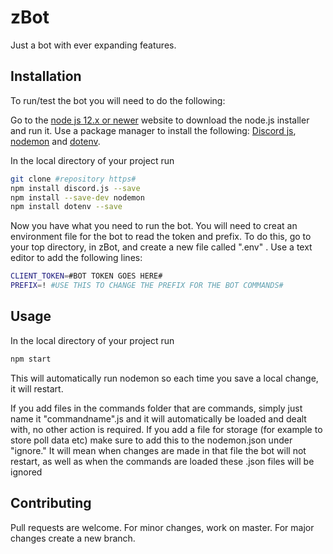 # zBot

Just a bot with ever expanding features.

## Installation

To run/test the bot you will need to do the following:

Go to the [node js 12.x or newer](https://nodejs.org/en/docs/) website to download the node.js installer and run it.
Use a package manager to install the following: [Discord js](https://discord.js.org/#/), [nodemon](https://www.npmjs.com/package/nodemon) and [dotenv](https://www.npmjs.com/package/dotenv).

In the local directory of your project run
```bash
git clone #repository https#
npm install discord.js --save
npm install --save-dev nodemon
npm install dotenv --save
```

Now you have what you need to run the bot. You will need to creat an environment file for the bot to read the token and prefix. To do this, go to your top directory, in zBot, and create a new file called ".env" . Use a text editor to add the following lines:
```bash
CLIENT_TOKEN=#BOT TOKEN GOES HERE#
PREFIX=! #USE THIS TO CHANGE THE PREFIX FOR THE BOT COMMANDS#
```

## Usage
In the local directory of your project run
```bash
npm start
```
This will automatically run nodemon so each time you save a local change, it will restart.

If you add files in the commands folder that are commands, simply just name it "commandname".js and it will automatically be loaded and dealt with, no other action is required.
If you add a file for storage (for example to store poll data etc) make sure to add this to the nodemon.json under "ignore." It will mean when changes are made in that file the bot will not restart, as well as when the commands are loaded these .json files will be ignored

## Contributing
Pull requests are welcome. For minor changes, work on master. For major changes create a new branch.
